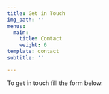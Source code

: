 ```yaml
---
title: Get in Touch
img_path: ''
menus:
  main:
    title: Contact
    weight: 6
template: contact
subtitle: ''

---
```

To get in touch fill the form below.